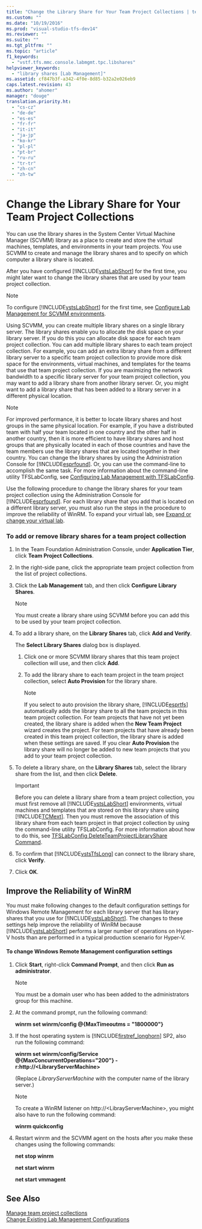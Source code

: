 ```yaml
---
title: "Change the Library Share for Your Team Project Collections | testtitle"
ms.custom: ""
ms.date: "10/19/2016"
ms.prod: "visual-studio-tfs-dev14"
ms.reviewer: ""
ms.suite: ""
ms.tgt_pltfrm: ""
ms.topic: "article"
f1_keywords: 
  - "vstf.tfs.mmc.console.labmgmt.tpc.libshares"
helpviewer_keywords: 
  - "library shares [Lab Management]"
ms.assetid: cf847b3f-a342-4f0e-8d85-b32a2e026eb9
caps.latest.revision: 43
ms.author: "ahomer"
manager: "douge"
translation.priority.ht: 
  - "cs-cz"
  - "de-de"
  - "es-es"
  - "fr-fr"
  - "it-it"
  - "ja-jp"
  - "ko-kr"
  - "pl-pl"
  - "pt-br"
  - "ru-ru"
  - "tr-tr"
  - "zh-cn"
  - "zh-tw"
---
```

# Change the Library Share for Your Team Project Collections
You can use the library shares in the System Center Virtual Machine Manager (SCVMM) library as a place to create and store the virtual machines, templates, and environments in your team projects. You use SCVMM to create and manage the library shares and to specify on which computer a library share is located.  
  
 After you have configured [!INCLUDE[vstsLabShort](../test/includes/vstslabshort_md.md)] for the first time, you might later want to change the library shares that are used by your team project collection.  
  
> [!NOTE]
>  To configure [!INCLUDE[vstsLabShort](../test/includes/vstslabshort_md.md)] for the first time, see [Configure Lab Management for SCVMM environments](../test/configure-lab-management-for-scvmm-environments.md).  
  
 Using SCVMM, you can create multiple library shares on a single library server. The library shares enable you to allocate the disk space on your library server. If you do this you can allocate disk space for each team project collection. You can add multiple library shares to each team project collection. For example, you can add an extra library share from a different library server to a specific team project collection to provide more disk space for the environments, virtual machines, and templates for the teams that use that team project collection. If you are maximizing the network bandwidth to a specific library server for your team project collection, you may want to add a library share from another library server. Or, you might want to add a library share that has been added to a library server in a different physical location.  
  
> [!NOTE]
>  For improved performance, it is better to locate library shares and host groups in the same physical location. For example, if you have a distributed team with half your team located in one country and the other half in another country, then it is more efficient to have library shares and host groups that are physically located in each of those countries and have the team members use the library shares that are located together in their country. You can change the library shares by using the Administration Console for [!INCLUDE[esprfound](../code-quality/includes/esprfound_md.md)]. Or, you can use the command-line to accomplish the same task. For more information about the command-line utility TFSLabConfig, see [Configuring Lab Management with TFSLabConfig](http://msdn.microsoft.com/en-us/28da1061-5a31-4e8b-96a7-116dfed55632).  
  
 Use the following procedure to change the library shares for your team project collection using the Administration Console for [!INCLUDE[esprfound](../code-quality/includes/esprfound_md.md)]. For each library share that you add that is located on a different library server, you must also run the steps in the procedure to improve the reliability of WinRM. To expand your virtual lab, see [Expand or change your virtual lab](../test/expand-or-change-your-virtual-lab.md).  
  
### To add or remove library shares for a team project collection  
  
1.  In the Team Foundation Administration Console, under **Application Tier**, click **Team Project Collections**.  
  
2.  In the right-side pane, click the appropriate team project collection from the list of project collections.  
  
3.  Click the **Lab Management** tab, and then click **Configure Library Shares**.  
  
    > [!NOTE]
    >  You must create a library share using SCVMM before you can add this to be used by your team project collection.  
  
4.  To add a library share, on the **Library Shares** tab, click **Add and Verify**.  
  
     The **Select Library Shares** dialog box is displayed.  
  
    1.  Click one or more SCVMM library shares that this team project collection will use, and then click **Add**.  
  
    2.  To add the library share to each team project in the team project collection, select **Auto Provision** for the library share.  
  
        > [!NOTE]
        >  If you select to auto provision the library share, [!INCLUDE[esprtfs](../code-quality/includes/esprtfs_md.md)] automatically adds the library share to all the team projects in this team project collection. For team projects that have not yet been created, the library share is added when the **New Team Project** wizard creates the project. For team projects that have already been created in this team project collection, the library share is added when these settings are saved. If you clear **Auto Provision** the library share will no longer be added to new team projects that you add to your team project collection.  
  
5.  To delete a library share, on the **Library Shares** tab, select the library share from the list, and then click **Delete**.  
  
    > [!IMPORTANT]
    >  Before you can delete a library share from a team project collection, you must first remove all [!INCLUDE[vstsLabShort](../test/includes/vstslabshort_md.md)] environments, virtual machines and templates that are stored on this library share using [!INCLUDE[TCMext](../code-quality/includes/tcmext_md.md)]. Then you must remove the association of this library share from each team project in that project collection by using the command-line utility TFSLabConfig. For more information about how to do this, see [TFSLabConfig DeleteTeamProjectLibraryShare Command](http://msdn.microsoft.com/en-us/4388c79c-98e1-4337-b59c-f9688a599c13).  
  
6.  To confirm that [!INCLUDE[vstsTfsLong](../code-quality/includes/vststfslong_md.md)] can connect to the library share, click **Verify**.  
  
7.  Click **OK**.  
  
## Improve the Reliability of WinRM  
 You must make following changes to the default configuration settings for Windows Remote Management for each library server that has library shares that you use for [!INCLUDE[vstsLabShort](../test/includes/vstslabshort_md.md)]. The changes to these settings help improve the reliability of WinRM because [!INCLUDE[vstsLabShort](../test/includes/vstslabshort_md.md)] performs a larger number of operations on Hyper-V hosts than are performed in a typical production scenario for Hyper-V.  
  
#### To change Windows Remote Management configuration settings  
  
1.  Click **Start**, right-click **Command Prompt**, and then click **Run as administrator**.  
  
    > [!NOTE]
    >  You must be a domain user who has been added to the administrators group for this machine.  
  
2.  At the command prompt, run the following command:  
  
     **winrm set winrm/config @{MaxTimeoutms = "1800000"}**  
  
3.  If the host operating system is [!INCLUDE[firstref_longhorn](../test/includes/firstref_longhorn_md.md)] SP2, also run the following command:  
  
     **winrm set winrm/config/Service @{MaxConcurrentOperations="200"} -r:http://\<LibraryServerMachine>**  
  
     (Replace *LibraryServerMachine* with the computer name of the library server.)  
  
    > [!NOTE]
    >  To create a WinRM listener on http://\<LibrayServerMachine>, you might also have to run the following command:  
    >   
    >  **winrm quickconfig**  
  
4.  Restart winrm and the SCVMM agent on the hosts after you make these changes using the following commands:  
  
     **net stop winrm**  
  
     **net start winrm**  
  
     **net start vmmagent**  
  
## See Also  
 [Manage team project collections](../Topic/Manage%20team%20project%20collections.md)   
 [Change Existing Lab Management Configurations](../test/change-existing-lab-management-configurations.md)